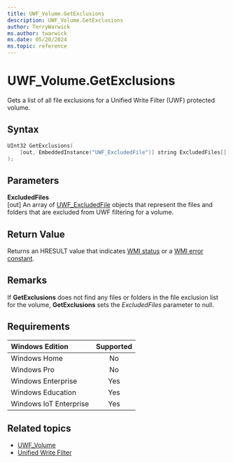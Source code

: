 ```yaml
---
title: UWF_Volume.GetExclusions
description: UWF_Volume.GetExclusions
author: TerryWarwick
ms.author: twarwick
ms.date: 05/20/2024
ms.topic: reference
---
```


# UWF_Volume.GetExclusions

Gets a list of all file exclusions for a Unified Write Filter (UWF) protected volume.

## Syntax

```powershell
UInt32 GetExclusions(
    [out, EmbeddedInstance("UWF_ExcludedFile")] string ExcludedFiles[]
);
```

## Parameters

**ExcludedFiles**</br>\[out\] An array of [UWF_ExcludedFile](uwf-excludedfile.md) objects that represent the files and folders that are excluded from UWF filtering for a volume.

## Return Value

Returns an HRESULT value that indicates [WMI status](/windows/win32/wmisdk/wmi-non-error-constants) or a [WMI error constant](/windows/win32/wmisdk/wmi-error-constants).

## Remarks

If **GetExclusions** does not find any files or folders in the file exclusion list for the volume, **GetExclusions** sets the *ExcludedFiles* parameter to null.

## Requirements

| Windows Edition        | Supported |
|:-----------------------|:---------:|
| Windows Home           | No        |
| Windows Pro            | No        |
| Windows Enterprise     | Yes       |
| Windows Education      | Yes       |
| Windows IoT Enterprise | Yes       |

## Related topics

- [UWF_Volume](uwf-volume.md)
- [Unified Write Filter]( index.md)
